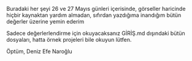 Buradaki her şeyi 26 ve 27 Mayıs günleri içerisinde, görseller haricinde hiçbir kaynaktan yardım almadan, sıfırdan yazdığıma inandığım bütün değerler üzerine yemin ederim

Sadece değerlerlendirme için okuyacaksanız GİRİŞ.md dışındaki bütün dosyaları, hatta örnek projeleri bile okuyun lütfen. 

Öptüm,
Deniz Efe Naroğlu
